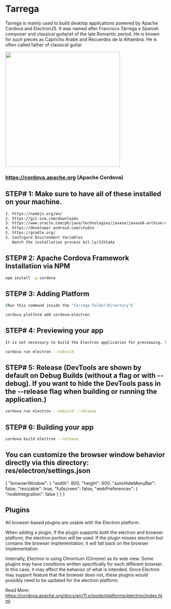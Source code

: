 # Tarrega
Tarrega is mainly used to build desktop applications powered by Apache Cordova and ElectronJS. It was named after Francisco Tárrega a Spanish composer and classical guitarist of the late Romantic period. He is known for such pieces as Capricho Árabe and Recuerdos de la Alhambra. He is often called father of classical guitar.

<img src="https://firebasestorage.googleapis.com/v0/b/lonica.appspot.com/o/img%2Fdpddlv7h086a1.png?alt=media&token=358823b9-c213-4a3c-abeb-53259e08e9ea" style="max-width:100%;" width="360">

### https://cordova.apache.org (Apache Cordova)

## STEP# 1: Make sure to have all of these installed on your machine.

```sh
1. https://nodejs.org/en/
2. https://git-scm.com/downloads
3. https://www.oracle.com/ph/java/technologies/javase/javase8-archive-downloads.html
4. https://developer.android.com/studio
5. https://gradle.org/
5. Configure Environment Variables
   Watch the installation process bit.ly/3JX1aXa
```

## STEP# 2: Apache Cordova Framework Installation via NPM

```sh
npm install -g cordova
```

## STEP# 3: Adding Platform

```sh
(Run this command inside the "Tarrega Folder/Directory")

cordova platform add cordova-electron
```

## STEP# 4: Previewing your app

```sh
It is not necessary to build the Electron application for previewing. Since the building process can be slow, it is recommended to pass in the --nobuild flag to disable the build process when previewing.

cordova run electron --nobuild
```

## STEP# 5: Release (DevTools are shown by default on Debug Builds (without a flag or with --debug). If you want to hide the DevTools pass in the --release flag when building or running the application.)

```sh
cordova run electron --nobuild --release
```

## STEP# 6: Building your app

```sh
cordova build electron --release
```

## You can customize the browser window behavior directly via this directory: res/electron/settings.json

{
  "browserWindow": {
    "width": 800,
    "height": 600,
    "autoHideMenuBar": false,
    "resizable": true,
    "fullscreen": false,
    "webPreferences": {
      "nodeIntegration": false
    }
  }
}

## Plugins

All browser-based plugins are usable with the Electron platform.

When adding a plugin, if the plugin supports both the electron and browser platform, the electron portion will be used. If the plugin misses electron but contains the browser implementation, it will fall back on the browser implementation.

Internally, Electron is using Chromium (Chrome) as its web view. Some plugins may have conditions written specifically for each different browser. In this case, it may affect the behavior of what is intended. Since Electron may support feature that the browser does not, these plugins would possibly need to be updated for the electron platform.

Read More: https://cordova.apache.org/docs/en/11.x/guide/platforms/electron/index.html

